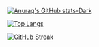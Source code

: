 [![Anurag's GitHub stats-Dark](https://github-readme-stats.vercel.app/api?username=bmp29&show_icons=true&theme=dark#gh-dark-mode-only)](https://github.com/bmp29/github-readme-stats#gh-dark-mode-only)

[![Top Langs](https://github-readme-stats.vercel.app/api/top-langs/?username=bmp29&layout=donut-vertical)](https://github.com/bmp29/github-readme-stats)


[![GitHub Streak](https://github-readme-streak-stats.herokuapp.com/?user=DenverCoder1)](https://git.io/streak-stats)
